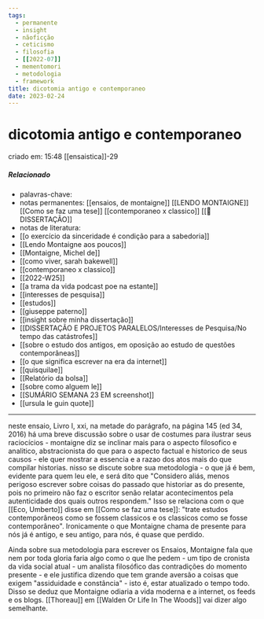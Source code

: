 ```yaml
---
tags:
  - permanente
  - insight
  - nãoficção
  - ceticismo
  - filosofia
  - [[2022-07]]
  - mementomori
  - metodologia
  - framework
title: dicotomia antigo e contemporaneo
date: 2023-02-24
---
```

# dicotomia antigo e contemporaneo
criado em: 15:48 [[ensaistica]]-29

##### Relacionado
- palavras-chave: 
- notas permanentes: [[ensaios, de montaigne]] [[LENDO MONTAIGNE]] [[Como se faz uma tese]] [[contemporaneo x classico]] [[📕 DISSERTAÇÃO]]
- notas de literatura: 
- [[o exercício da sinceridade é condição para a sabedoria]] 
- [[Lendo Montaigne aos poucos]] 
- [[Montaigne, Michel de]] 
- [[como viver, sarah bakewell]] 
- [[contemporaneo x classico]]
- [[2022-W25]]
- [[a trama da vida podcast poe na estante]]
- [[interesses de pesquisa]]
- [[estudos]]
- [[giuseppe paterno]]
- [[insight sobre minha dissertação]]
- [[DISSERTAÇÃO E PROJETOS PARALELOS/Interesses de Pesquisa/No tempo das catástrofes]]
- [[sobre o estudo dos antigos, em oposição ao estudo de questões contemporâneas]]
- [[o que significa escrever na era da internet]]
- [[quisquilae]]
- [[Relatório da bolsa]]
- [[sobre como alguem le]]
- [[SUMÁRIO SEMANA 23 EM screenshot]]
- [[ursula le guin quote]]
---
neste ensaio, Livro I, xxi, na metade do parágrafo, na página 145 (ed 34, 2016) há uma breve discussão sobre o usar de costumes para ilustrar seus raciocícios - montaigne diz se inclinar mais para o aspecto filosofico e analitico, abstracionista do que para o aspecto factual e historico de seus causos - ele quer mostrar a essencia e a razao dos atos mais do que compilar historias. nisso se discute sobre sua metodologia - o que já é bem, evidente para quem leu ele, e será dito que "Considero aliás, menos perigoso escrever sobre coisas do passado que historiar as do presente, pois no primeiro não faz o escritor senão relatar acontecimentos pela autenticidade dos quais outros respondem."
Isso se relaciona com o que [[Eco, Umberto]] disse em [[Como se faz uma tese]]: "trate estudos contemporâneos como se fossem classicos e os classicos como se fosse contemporâneo". Ironicamente o que Montaigne chama de presente para nós já é antigo, e seu antigo, para nós, é quase que perdido.

Ainda sobre sua metodologia para escrever os Ensaios, Montaigne fala que nem por toda gloria faria algo como o que lhe pedem - um tipo de cronista da vida social atual - um analista filosófico das contradições do momento presente - e ele justifica dizendo que tem grande aversão a coisas que exigem "assiduidade e constância" - isto é, estar atualizado o tempo todo. Disso se deduz que Montaigne odiaria a vida moderna e a internet, os feeds e os blogs. [[Thoreau]] em [[Walden Or Life In The Woods]] vai dizer algo semelhante. 